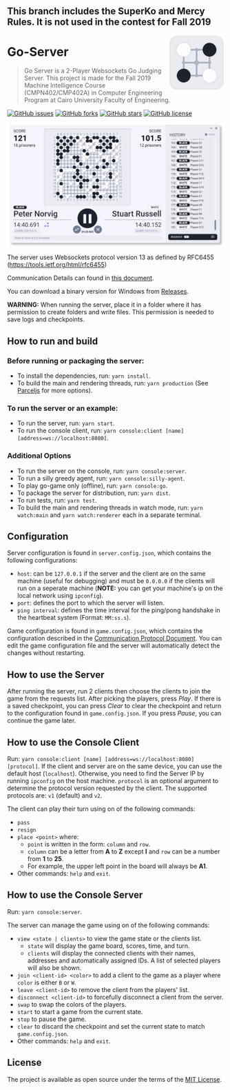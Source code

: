 ## This branch includes the SuperKo and Mercy Rules. It is not used in the contest for Fall 2019

<img src="docs/icon.png" align="right"/>

# Go-Server

> Go Server is a 2-Player Websockets Go Judging Server. This project is made for the Fall 2019 Machine Intelligence Course (CMPN402/CMP402A) in Computer Engineering Program at Cairo University Faculty of Engineering.

[![GitHub issues](https://img.shields.io/github/issues/yahiaetman/Go-Server)](https://github.com/yahiaetman/Go-Server/issues)
[![GitHub forks](https://img.shields.io/github/forks/yahiaetman/Go-Server)](https://github.com/yahiaetman/Go-Server/network)
[![GitHub stars](https://img.shields.io/github/stars/yahiaetman/Go-Server)](https://github.com/yahiaetman/Go-Server/stargazers)
[![GitHub license](https://img.shields.io/github/license/yahiaetman/Go-Server)](https://github.com/yahiaetman/Go-Server/blob/master/LICENSE)

![Screenshot](docs/screenshot.png)


The server uses Websockets protocol version 13 as defined by RFC6455 (https://tools.ietf.org/html/rfc6455)

Communication Details can found in [this document](docs/protocol.pdf).

You can download a binary version for Windows from [Releases](https://github.com/yahiaetman/Go-Server/releases).

**WARNING:** When running the server, place it in a folder where it has permission to create folders and write files. This permission is needed to save logs and checkpoints.

## How to run and build

### Before running or packaging the server:

- To install the dependencies, run: `yarn install`.
- To build the main and rendering threads, run: `yarn production` (See [Parceljs](https://parceljs.org/) for more options).

### To run the server or an example:

- To run the server, run: `yarn start`.
- To run the console client, run: `yarn console:client [name] [address=ws://localhost:8080]`.

### Additional Options

- To run the server on the console, run: `yarn console:server`.
- To run a silly greedy agent, run: `yarn console:silly-agent`.
- To play go-game only (offline), run: `yarn console:go`.
- To package the server for distribution, run: `yarn dist`.
- To run tests, run: `yarn test`.
- To build the main and rendering threads in watch mode, run: `yarn watch:main` and `yarn watch:renderer` each in a separate terminal.

## Configuration

Server configuration is found in `server.config.json`, which contains the following configurations:

- `host`: can be `127.0.0.1` if the server and the client are on the same machine (useful for debugging) and must be `0.0.0.0` if the clients will run on a seperate machine (**NOTE:** you can get your machine's ip on the local network using `ipconfig`).
- `port`: defines the port to which the server will listen.
- `ping interval`: defines the time interval for the ping/pong handshake in the heartbeat system (Format: `MM:ss.s`).

Game configuration is found in `game.config.json`, which contains the configuration described in the [Communication Protocol Document](docs/protocol.pdf). You can edit the game configuration file and the server will automatically detect the changes without restarting.

## How to use the Server

After running the server, run 2 clients then choose the clients to join the game from the requests list. After picking the players, press *Play*. If there is a saved checkpoint, you can press *Clear* to clear the checkpoint and return to the configuration found in `game.config.json`. If you press *Pause*, you can continue the game later.

## How to use the Console Client

Run: `yarn console:client [name] [address=ws://localhost:8080] [protocol]`. If the client and server are on the same device, you can use the default host (`localhost`). Otherwise, you need to find the Server IP by running `ipconfig` on the host machine. `protocol` is an optional argument to determine the protocol version requested by the client. The supported protocols are: `v1` (default) and `v2`.

The client can play their turn using on of the following commands:

- `pass`
- `resign`
- `place <point>` where:
	- `point` is written in the form: `column` and `row`.
    - `column` can be a letter from **A** to **Z** except **I** and `row` can be a number from **1** to **25**.
    - For example, the upper left point in the board will always be **A1**.
- Other commands: `help` and `exit`.

## How to use the Console Server

Run: `yarn console:server`. 

The server can manage the game using on of the following commands:

- `view <state | clients>` to view the game state or the clients list.
    - `state` will display the game board, scores, time, and turn.
    - `clients` will display the connected clients with their names, addresses and automatically assigned IDs. A list of selected players will also be shown.
- `join <client-id> <color>` to add a client to the game as a player where `color` is either `B` or `W`.
- `leave <client-id>` to remove the client from the players' list.
- `disconnect <client-id>` to forcefully disconnect a client from the server.
- `swap` to swap the colors of the players.
- `start` to start a game from the current state.
- `stop` to pause the game.
- `clear` to discard the checkpoint and set the current state to match `game.config.json`.
- Other commands: `help` and `exit`.

## License
The project is available as open source under the terms of the [MIT License](LICENSE).

